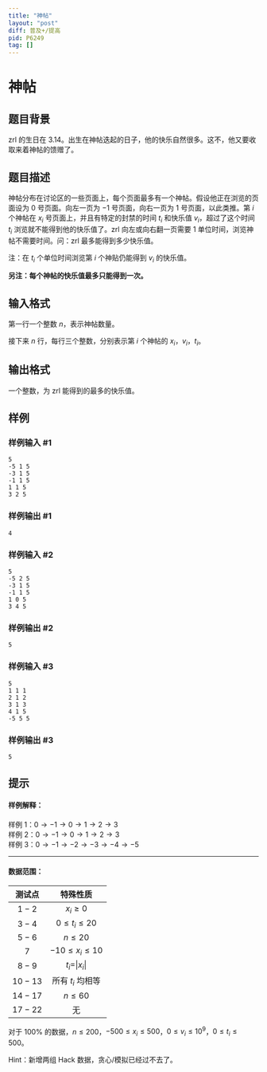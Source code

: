 ```yaml
---
title: "神帖"
layout: "post"
diff: 普及+/提高
pid: P6249
tag: []
---
```

# 神帖
## 题目背景

zrl 的生日在 3.14。出生在神帖迭起的日子，他的快乐自然很多。这不，他又要收取来着神帖的馈赠了。
## 题目描述

神帖分布在讨论区的一些页面上，每个页面最多有一个神帖。假设他正在浏览的页面设为 $0$ 号页面。向左一页为 $-1$ 号页面，向右一页为 $1$ 号页面，以此类推。第 $i$ 个神帖在 $x_i$ 号页面上，并且有特定的封禁的时间 $t_i$ 和快乐值 $v_i$，超过了这个时间 $t_i$ 浏览就不能得到他的快乐值了。zrl 向左或向右翻一页需要 $1$ 单位时间，浏览神帖不需要时间。问：zrl 最多能得到多少快乐值。

注：在 $t_i$ 个单位时间浏览第 $i$ 个神贴仍能得到 $v_i$ 的快乐值。

**另注：每个神帖的快乐值最多只能得到一次。**
## 输入格式

第一行一个整数 $n$，表示神帖数量。

接下来 $n$ 行，每行三个整数，分别表示第 $i$ 个神帖的 $x_i$，$v_i$，$t_i$。
## 输出格式

一个整数，为 zrl 能得到的最多的快乐值。
## 样例

### 样例输入 #1
```
5
-5 1 5
-3 1 5
-1 1 5
1 1 5
3 2 5

```
### 样例输出 #1
```
4
```
### 样例输入 #2
```
5
-5 2 5
-3 1 5
-1 1 5
1 0 5
3 4 5

```
### 样例输出 #2
```
5
```
### 样例输入 #3
```
5
1 1 1
2 1 2
3 1 3
4 1 5
-5 5 5

```
### 样例输出 #3
```
5
```
## 提示

#### 样例解释：

样例 1：$0 \rightarrow -1 \rightarrow 0 \rightarrow 1 \rightarrow 2 \rightarrow 3$  
样例 2：$0 \rightarrow -1 \rightarrow 0 \rightarrow 1 \rightarrow 2 \rightarrow 3$  
样例 3：$0 \rightarrow -1 \rightarrow -2 \rightarrow -3 \rightarrow -4 \rightarrow -5$ 

---

#### 数据范围：

| 测试点 | 特殊性质 |
| :-----------: | :-----------: |
| $1-2$ | $x_i \ge 0$ |
| $3-4$ | $0 \le t_i \le 20$ |
| $5-6$ | $n \le 20$ |
| $7$ | $-10 \le x_i \le 10$ |
| $8-9$ | $t_i=$\|$x_i$\| |
| $10-13$ | 所有 $t_i$ 均相等 |
| $14-17$ | $n \le 60$ |
| $17-22$ | 无 |

对于 $100\%$ 的数据，$n \le 200$，$-500 \le x_i \le 500$，$0 \le v_i \le 10^9$，$0\le t_i \le 500$。

Hint：新增两组 Hack 数据，贪心/模拟已经过不去了。
